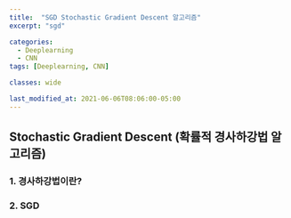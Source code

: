 ```yaml
---
title:  "SGD Stochastic Gradient Descent 알고리즘"
excerpt: "sgd"

categories:
  - Deeplearning
  - CNN
tags: [Deeplearning, CNN]

classes: wide

last_modified_at: 2021-06-06T08:06:00-05:00
---
```


## Stochastic Gradient Descent (확률적 경사하강법 알고리즘)

### 1. 경사하강법이란?




### 2. SGD
